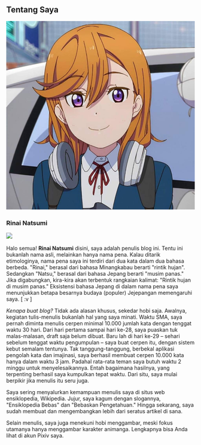 <link rel="stylesheet" href="https://fonts.googleapis.com/css2?family=Material+Symbols+Outlined:opsz,wght,FILL,GRAD@20..48,100..700,0..1,-50..200" />
<link rel="stylesheet" href="https://cdnjs.cloudflare.com/ajax/libs/font-awesome/5.15.2/css/all.min.css">

## Tentang Saya

<div class="profile">              
                <div class="round-frame">
            <img src="https://raw.githubusercontent.com/Dzaky05/kucinghitam/main/media/FB_IMG_1694165234267.jpg" alt="penggambaran ybs secara rill">
            </div>


 <h3>Rinai Natsumi</h3>
             <a class="social-media-icon facebook" href="https://www.facebook.com/adinata.dzaky.1" style="color: #fff">
	<span class="fab fa-facebook"></span></a>
<!-- Twitter -->
<a class="social-media-icon twitter" href="https://twitter.com/dzakyadinata" style="color: #fff">
	<span class="fab fa-twitter"></span></a>
<!-- Instagram -->
<a class="social-media-icon instagram" href="https://instagram.com/dzaky_adinata" style="color: #fff">
	<span class="fab fa-instagram"></span></a>
	<!-- GH -->
	<a class="social-media-icon github" href="https://github.com/Dzaky05" style="color: #fff"><span class="fab fa-github"></span></a>
<!-- Pixiv -->
<a class="social-media-icon pixiv" href="https://www.pixiv.net/en/users/76135039">
    <img src="https://raw.githubusercontent.com/kyynata/kucinghitam/main/media/img_2_1703640314134.jpg" style="width: 15px">	
</a>

Halo semua! <b>Rinai Natsumi</b> disini, saya adalah penulis blog ini. Tentu ini bukanlah nama asli, melainkan hanya nama pena. Kalau ditarik etimologinya, nama pena saya ini terdiri dari dua kata dalam dua bahasa berbeda. "Rinai," berasal dari bahasa Minangkabau berarti "rintik hujan". Sedangkan "Natsu," berasal dari bahasa Jepang berarti "musim panas." Jika digabungkan, kira-kira akan terbentuk rangkaian kalimat: "Rintik hujan di musim panas." Eksistensi bahasa Jepang di dalam nama pena saya menunjukkan betapa besarnya budaya (populer) Jejepangan memengaruhi saya. [ :v ]

<i>Kenapa buat blog?</i> Tidak ada alasan khusus, sekedar hobi saja. Awalnya, kegiatan tulis-menulis bukanlah hal yang saya minati. Waktu SMA, saya pernah diminta menulis cerpen minimal 10.000 jumlah kata dengan tenggat waktu 30 hari. Dari hari pertama sampai hari ke-28, saya puaskan tuk malas-malasan, draft saja belum dibuat. Baru lah di hari ke-29 – sehari sebelum tenggat waktu pengumpulan – saya buat cerpen itu, dengan sistem kebut semalam tentunya. Tak tanggung-tanggung, berbekal aplikasi pengolah kata dan imajinasi, saya berhasil membuat cerpen 10.000 kata hanya dalam waktu 3 jam. Padahal rata-rata teman saya butuh waktu 2 minggu untuk menyelesaikannya. Entah bagaimana hasilnya, yang terpenting berhasil saya kumpulkan tepat waktu. Dari situ, saya mulai berpikir jika menulis itu seru juga.

Saya sering menyalurkan kemampuan menulis saya di situs web ensiklopedia, Wikipedia. Jujur, saya kagum dengan slogannya, "Ensiklopedia Bebas"  dan "Bebaskan Pengetahuan." Hingga sekarang, saya sudah membuat dan mengembangkan lebih dari seratus artikel di sana.

Selain menulis, saya juga menekuni hobi menggambar, meski fokus utamanya hanya menggambar karakter animanga. Lengkapnya bisa Anda lihat di akun Pixiv saya.

